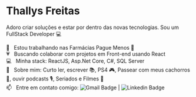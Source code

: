 # Thallys Freitas

Adoro criar soluções e estar por dentro das novas tecnologias.
Sou um FullStack Developer :computer:

 💊  &nbsp; Estou trabalhando nas Farmácias Pague Menos 💉
 <br/> :heartpulse: &nbsp; Buscando colaborar com projetos em Front-end usando React
 <br/> :computer: &nbsp; Minha stack: ReactJS, Asp.Net Core, C#, SQL Server
 <br/> 💬  &nbsp; Sobre mim: Curto ler, escrever :books:, PS4 :video_game:, Passear com meus cachorros :dog:, ouvir podcasts 🎙️, Seriados e Filmes :vhs: 
 <br/> 📫 &nbsp; Entre em contato comigo: ![Gmail Badge](https://img.shields.io/badge/thallys%40hotmail.com-E--mail-green?style=flat-square&logo=Gmail&logoColor=white&link=mailto:thallys@hotmail.com) |
![Linkedin Badge](https://img.shields.io/badge/Thallys-LinkedIn-blue?style=flat-square&logo=Linkedin&logoColor=white&link=https://www.linkedin.com/in/thallys-freitas-87155074/)
